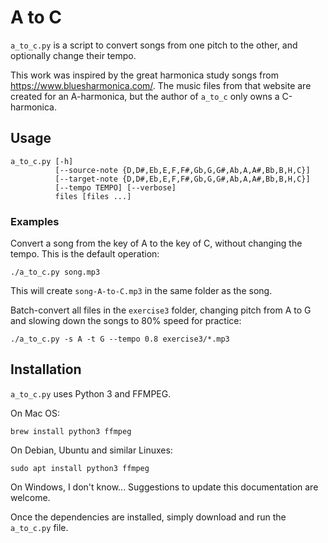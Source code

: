 A to C
======

`a_to_c.py` is a script to convert songs from one pitch to the other, and
optionally change their tempo.

This work was inspired by the great harmonica study songs from
<https://www.bluesharmonica.com/>. The music files from that website are created
for an A-harmonica, but the author of `a_to_c` only owns a C-harmonica.


Usage
-----

    a_to_c.py [-h]
              [--source-note {D,D#,Eb,E,F,F#,Gb,G,G#,Ab,A,A#,Bb,B,H,C}]
              [--target-note {D,D#,Eb,E,F,F#,Gb,G,G#,Ab,A,A#,Bb,B,H,C}]
              [--tempo TEMPO] [--verbose]
              files [files ...]

### Examples

Convert a song from the key of A to the key of C, without changing the tempo.
This is the default operation:

    ./a_to_c.py song.mp3

This will create `song-A-to-C.mp3` in the same folder as the song.

Batch-convert all files in the `exercise3` folder, changing pitch from A to G
and slowing down the songs to 80% speed for practice:

    ./a_to_c.py -s A -t G --tempo 0.8 exercise3/*.mp3


Installation
------------

`a_to_c.py` uses Python 3 and FFMPEG.

On Mac OS:

    brew install python3 ffmpeg

On Debian, Ubuntu and similar Linuxes:

    sudo apt install python3 ffmpeg

On Windows, I don't know... Suggestions to update this documentation are
welcome.

Once the dependencies are installed, simply download and run the `a_to_c.py`
file.
